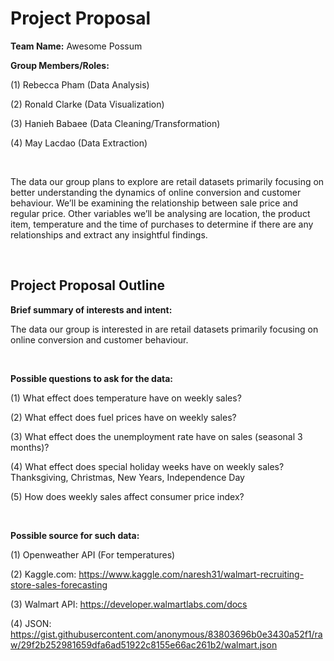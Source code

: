 # Project Proposal

**Team Name:** Awesome Possum

**Group Members/Roles:**

(1) Rebecca Pham (Data Analysis)

(2) Ronald Clarke (Data Visualization)

(3) Hanieh Babaee (Data Cleaning/Transformation) 

(4) May Lacdao (Data Extraction)

<br />
    
The data our group plans to explore are retail datasets primarily focusing on better understanding the dynamics of online conversion and customer behaviour. 
We’ll be examining the relationship between sale price and regular price. Other variables we’ll be analysing are location, the product item, temperature and the time of 
purchases to determine if there are any relationships and extract any insightful findings.

<br />

## Project Proposal Outline

**Brief summary of interests and intent:**

The data our group is interested in are retail datasets primarily focusing on online conversion and customer behaviour.

<br />

**Possible questions to ask for the data:**

(1) What effect does temperature have on weekly sales?

(2) What effect does fuel prices have on weekly sales?

(3) What effect does the unemployment rate have on sales (seasonal 3 months)?

(4) What effect does special holiday weeks have on weekly sales? Thanksgiving, Christmas, New Years, Independence Day

(5) How does weekly sales affect consumer price index?

<br />

**Possible source for such data:**

(1) Openweather API (For temperatures) 

(2) Kaggle.com: https://www.kaggle.com/naresh31/walmart-recruiting-store-sales-forecasting

(3) Walmart API: https://developer.walmartlabs.com/docs

(4) JSON: https://gist.githubusercontent.com/anonymous/83803696b0e3430a52f1/raw/29f2b252981659dfa6ad51922c8155e66ac261b2/walmart.json
